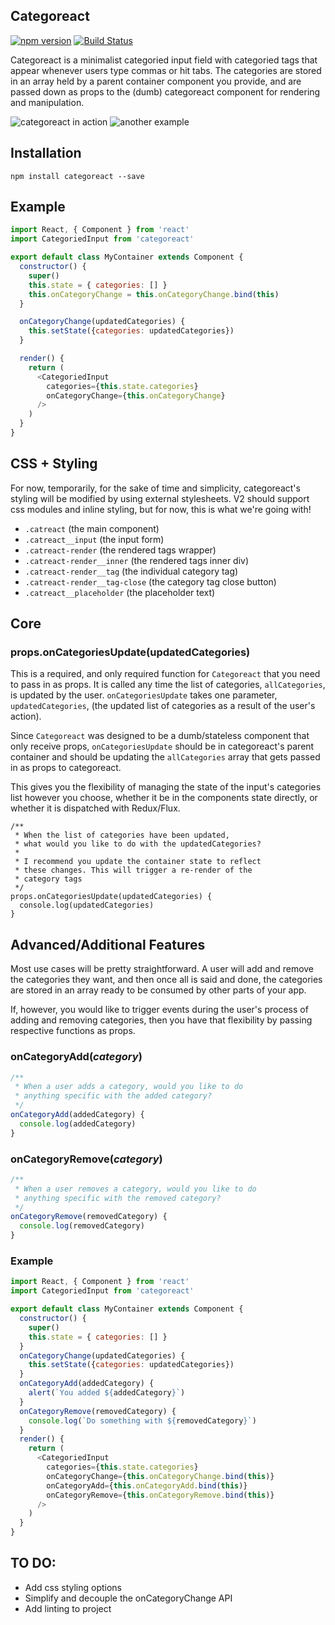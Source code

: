 ## Categoreact
[![npm version](https://img.shields.io/npm/v/categoreact.svg?style=flat-square)](https://www.npmjs.com/package/categoreact)
[![Build Status](https://travis-ci.org/pelhage/categoreact.svg?branch=master)](https://travis-ci.org/pelhage/categoreact)

Categoreact is a minimalist categoried input field with categoried tags that appear whenever users type commas or hit tabs. The categories are stored in an array held by a parent container component you provide, and are passed down as props to the (dumb) categoreact component for rendering and manipulation.

![categoreact in action](https://media.giphy.com/media/VA2Nu23NyEFVe/giphy.gif) ![another example](https://media.giphy.com/media/US4VQOFyYascU/giphy.gif)

## Installation
```
npm install categoreact --save
```

## Example
```javascript
import React, { Component } from 'react'
import CategoriedInput from 'categoreact'

export default class MyContainer extends Component {
  constructor() {
    super()
    this.state = { categories: [] }
    this.onCategoryChange = this.onCategoryChange.bind(this)
  }

  onCategoryChange(updatedCategories) {
    this.setState({categories: updatedCategories})
  }

  render() {
    return (
      <CategoriedInput
        categories={this.state.categories}
        onCategoryChange={this.onCategoryChange}
      />
    )
  }
}
```
## CSS + Styling
For now, temporarily, for the sake of time and simplicity, categoreact's styling will be modified by using external stylesheets. V2 should support css modules and inline styling, but for now, this is what we're going with!
- `.catreact` (the main component)
- `.catreact__input` (the input form)
- `.catreact-render` (the rendered tags wrapper)
- `.catreact-render__inner` (the rendered tags inner div)
- `.catreact-render__tag` (the individual category tag)
- `.catreact-render__tag-close` (the category tag close button)
- `.catreact__placeholder` (the placeholder text)

## Core
### props.onCategoriesUpdate(**updatedCategories**)

This is a required, and only required function for `Categoreact` that you need to pass in as props. It is called any time the list of categories, `allCategories`, is updated by the user. `onCategoriesUpdate` takes one parameter, `updatedCategories`, (the updated list of categories as a result of the user's action).

Since `Categoreact` was designed to be a dumb/stateless component that only receive props, `onCategoriesUpdate` should be in categoreact's parent container and should be updating the `allCategories` array that gets passed in as props to categoreact.

This gives you the flexibility of managing the state of the input's categories list however you choose, whether it be in the components state directly, or whether it is dispatched with Redux/Flux.

```
/**
 * When the list of categories have been updated,
 * what would you like to do with the updatedCategories?
 *
 * I recommend you update the container state to reflect
 * these changes. This will trigger a re-render of the
 * category tags
 */
props.onCategoriesUpdate(updatedCategories) {
  console.log(updatedCategories)
}
```

## Advanced/Additional Features

Most use cases will be pretty straightforward. A user will add and remove the categories they want, and then once all is said and done, the categories are stored in an array ready to be consumed by other parts of your app.

If, however, you would like to trigger events during the user's process of adding and removing categories, then you have that flexibility by passing respective functions as props.

### onCategoryAdd(*category*)
```javascript
/**
 * When a user adds a category, would you like to do
 * anything specific with the added category?
 */
onCategoryAdd(addedCategory) {
  console.log(addedCategory)
}
```
### onCategoryRemove(*category*)
```javascript
/**
 * When a user removes a category, would you like to do
 * anything specific with the removed category?
 */
onCategoryRemove(removedCategory) {
  console.log(removedCategory)
}
```
### Example
```javascript
import React, { Component } from 'react'
import CategoriedInput from 'categoreact'

export default class MyContainer extends Component {
  constructor() {
    super()
    this.state = { categories: [] }
  }
  onCategoryChange(updatedCategories) {
    this.setState({categories: updatedCategories})
  }
  onCategoryAdd(addedCategory) {
    alert(`You added ${addedCategory}`)
  }
  onCategoryRemove(removedCategory) {
    console.log(`Do something with ${removedCategory}`)
  }
  render() {
    return (
      <CategoriedInput
        categories={this.state.categories}
        onCategoryChange={this.onCategoryChange.bind(this)}
        onCategoryAdd={this.onCategoryAdd.bind(this)}
        onCategoryRemove={this.onCategoryRemove.bind(this)}
      />
    )
  }
}
```

## TO DO:

- Add css styling options
- Simplify and decouple the onCategoryChange API
- Add linting to project

